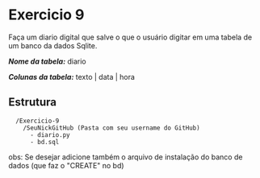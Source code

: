 # Exercicio 9
Faça um diario digital que salve o que o usuário digitar em uma tabela de um banco da dados Sqlite.

***Nome da tabela:*** diario

***Colunas da tabela:*** texto | data | hora 


## Estrutura 

```
  /Exercicio-9
    /SeuNickGitHub (Pasta com seu username do GitHub)
      - diario.py
      - bd.sql

```

obs: Se desejar adicione também o arquivo de instalação do banco de dados (que faz o "CREATE" no bd)